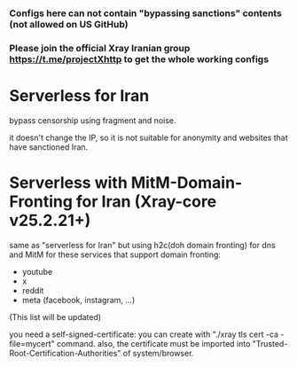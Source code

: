 ### Configs here can not contain "bypassing sanctions" contents (not allowed on US GitHub)

### Please join the official Xray Iranian group https://t.me/projectXhttp to get the whole working configs

# Serverless for Iran

bypass censorship using fragment and noise.

it doesn't change the IP, so it is not suitable for anonymity and websites that have sanctioned Iran.

# Serverless with MitM-Domain-Fronting for Iran (Xray-core v25.2.21+)

same as "serverless for Iran" but using h2c(doh domain fronting) for dns and MitM for these services that support domain fronting:
* youtube
* x
* reddit
* meta (facebook, instagram, ...)

(This list will be updated)

you need a self-signed-certificate: you can create with "./xray tls cert -ca -file=mycert" command.
also, the certificate must be imported into "Trusted-Root-Certification-Authorities" of system/browser.
